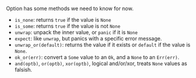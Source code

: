 Option has some methods we need to know for now.

* `is_none`: returns `true` if the value is `None`
* `is_some`: returns `true` if the value is not `None`
* `unwrap`: unpack the inner value, or `panic` if it is `None`
* `expect`: like `unwrap`, but panics with a specific error message.
* `unwrap_or(default)`: returns the value if it exists or `default` if the value is `None`.
* `ok_or(err)`: convert a `Some` value to an `Ok`, and a `None` to an `Err(err)`.
* `and(optb)`, `or(optb)`, `xor(optb)`, logical and/or/xor, treats `None` values as falsish.